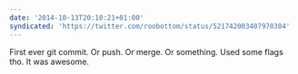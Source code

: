 ```yaml
---
date: '2014-10-13T20:10:21+01:00'
syndicated: 'https://twitter.com/roobottom/status/521742003407970304'
---
```

First ever git commit. Or push. Or merge. Or something. Used some flags tho. It was awesome.
